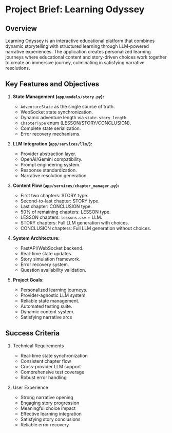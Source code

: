 # Project Brief: Learning Odyssey

## Overview
Learning Odyssey is an interactive educational platform that combines dynamic storytelling with structured learning through LLM-powered narrative experiences. The application creates personalized learning journeys where educational content and story-driven choices work together to create an immersive journey, culminating in satisfying narrative resolutions.

## Key Features and Objectives

1.  **State Management (`app/models/story.py`):**
    *   `AdventureState` as the single source of truth.
    *   WebSocket state synchronization.
    *   Dynamic adventure length via `state.story_length`.
    *   `ChapterType` enum (LESSON/STORY/CONCLUSION).
    *   Complete state serialization.
    *   Error recovery mechanisms.

2.  **LLM Integration (`app/services/llm/`):**
    *   Provider abstraction layer.
    *   OpenAI/Gemini compatibility.
    *   Prompt engineering system.
    *   Response standardization.
    *   Narrative resolution generation.

3.  **Content Flow (`app/services/chapter_manager.py`):**
    *   First two chapters: STORY type.
    *   Second-to-last chapter: STORY type.
    *   Last chapter: CONCLUSION type.
    *   50% of remaining chapters: LESSON type.
    *   LESSON chapters: `lessons.csv` + LLM.
    *   STORY chapters: Full LLM generation with choices.
    *   CONCLUSION chapters: Full LLM generation without choices.

4.  **System Architecture:**
    *   FastAPI/WebSocket backend.
    *   Real-time state updates.
    *   Story simulation framework.
    *   Error recovery system.
    *   Question availability validation.

5. **Project Goals:**
    * Personalized learning journeys.
    * Provider-agnostic LLM system.
    * Reliable state management.
    * Automated testing suite.
    * Dynamic content system.
    * Satisfying narrative arcs

## Success Criteria
1. Technical Requirements
   - Real-time state synchronization
   - Consistent chapter flow
   - Cross-provider LLM support
   - Comprehensive test coverage
   - Robust error handling

2. User Experience
   - Strong narrative opening
   - Engaging story progression
   - Meaningful choice impact
   - Effective learning integration
   - Satisfying story conclusions
   - Reliable error recovery
